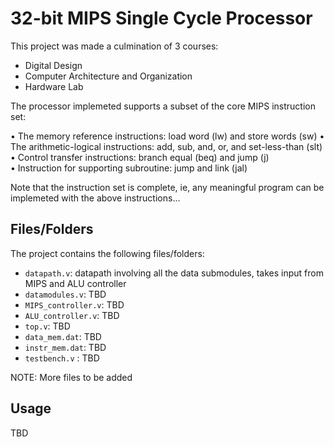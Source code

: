 # 32-bit MIPS Single Cycle Processor

This project was made a culmination of 3 courses:
- Digital Design
- Computer Architecture and Organization
- Hardware Lab

The processor implemeted supports a subset of the core MIPS instruction set:

• The memory reference instructions: load word (lw) and store words (sw) 
• The arithmetic-logical instructions: add, sub, and, or, and set-less-than (slt) 
• Control transfer instructions: branch equal (beq) and jump (j)  
• Instruction for supporting subroutine: jump and link (jal)

Note that the instruction set is complete, ie, any meaningful program can be implemeted with the above instructions...

## Files/Folders

The project contains the following files/folders:

- `datapath.v`: datapath involving all the data submodules, takes input from MIPS and ALU controller
- `datamodules.v`: TBD
- `MIPS_controller.v`: TBD
- `ALU_controller.v`: TBD
- `top.v`: TBD
- `data_mem.dat`: TBD
- `instr_mem.dat`: TBD
- `testbench.v` : TBD

NOTE: More files to be added


## Usage
TBD

